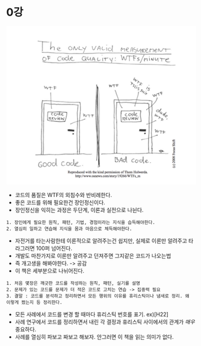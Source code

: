 # 0강

![Alt text](../../images/book/cleancode1.png)

- 코드의 품질은 WTF의 외침수와 반비례한다. 
- 좋은 코드를 위해 필요한건 장인정신이다.
- 장인정신을 익히는 과정은 두단계, 이론과 실전으로 나뉜다.
```
1. 장인에게 필요한 원칙, 패턴, 기법, 경험이라는 지식을 습득해야한다.
2. 열심히 일하고 연습해 지식을 몸과 마음으로 체득해야한다.
```
- 자전거를 타는사람한테 이론적으로 알려주는건 쉽지만, 실제로 이론만 알려주고 타라그러면 100퍼 넘어진다.
- 개발도 마찬가지로 이론만 알려주고 던져주면 그지같은 코드가 나오는법 
- 즉 개고생을 해봐야한다. -> 공감
- 이 책은 세부분으로 나뉘어진다.
```
1. 처음 몇장은 깨긋한 코드를 작성하는 원칙, 패턴, 실기를 설명
2. 문제가 있는 코드를 문제가 더 적은 코드로 고치는 연습 -> 집중력 필요
3. 결말 : 코드를 분석하고 정리하면서 모든 행위의 이유를 휴리스틱이나 냄새로 정리. 왜 이렇게 짰는지 등 정리한다.
```

- 모든 사례에서 코드를 변경 할 때마다 휴리스틱 번호를 표기. ex)[H22]
- 사례 연구에서 코드를 정리하면서 내린 각 결정과 휴리스틱 사이에서의 관계가 *매우* 중요하다.
- 사례를 열심히 파보고 짜보고 해보자. 안그러면 이 책을 읽는 의미가 없다.


